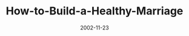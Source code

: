 ---
layout: music 
title: "How-to-Build-a-Healthy-Marriage"
series: "Do It Yourself"
date: 2002-11-23 
description: "Explore our critical ''do it yourself'' project called family."
audio: "http://s3.amazonaws.com/crossroadsaudiomessages/Build Healthy Marriage2.mp3"
audio-duration: "39:46"
---